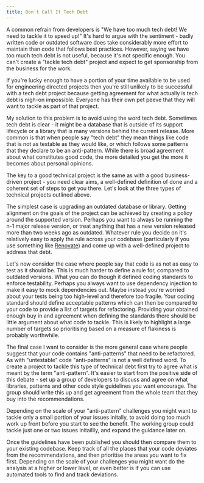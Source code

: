 ```yaml
---
title: Don't Call It Tech Debt
---
```

A common refrain from developers is "We have too much tech debt! We need to tackle it to
speed up!" It's hard to argue with the sentiment - badly written code or outdated software does
take considerably more effort to maintain than code that follows best practices. However, saying
we have too much tech debt is not useful, because it's not specific enough. You can't create a
"tackle tech debt" project and expect to get sponsorship from the business for the work.

If you're lucky enough to have a portion of your time available to be used for engineering
directed projects then you're still unlikely to be successful with a tech debt project
because getting agreement for what actually is tech debt is nigh-on impossible. Everyone
has their own pet peeve that they will want to tackle as part of that project.

My solution to this problem is to avoid using the word tech debt. Sometimes tech debt is clear -
it might be a database that is outside of its support lifecycle or a library that is many versions
behind the current release. More common is that when people say "tech debt" they mean things like
code that is not as testable as they would like, or which follows some patterns that they declare
to be an anti-pattern. While there is broad agreement about what constitutes good code, the more
detailed you get the more it becomes about personal opinions.

The key to a good technical project is the same as with a good business-driven project - you need
clear aims, a well-defined definition of done and a coherent set of steps to get you there. Let's
look at the three types of technical projects outlined above.

The simplest case is upgrading an outdated database or library. Getting alignment on the goals of
the project can be achieved by creating a policy around the supported version. Perhaps you want to always
be running the n-1 major release version, or treat anything that has a new version released more
than two weeks ago as outdated. Whatever rule you decide on it's relatively easy to apply the rule
across your codebase (particularly if you use something like
[Renovate](https://www.whitesourcesoftware.com/free-developer-tools/renovate/)) and come up with a
well-defined project to address that debt.

Let's now consider the case where people say that code is as not as easy to test as it should be.
This is much harder to define a rule for, compared to outdated versions. What you can do though it
defined coding standards to enforce testability. Perhaps you always want to use dependency
injection to make it easy to mock dependencies out. Maybe instead you're worried about your
tests being too high-level and therefore too fragile. Your coding standard should define acceptable
patterns which can then be compared to your code to provide a list of targets for refactoring.
Providing your obtained enough buy in and agreement when defining the standards there should be
little argument about what code to tackle. This is likely to highlight a large number of targets
so prioritising based on a measure of flakiness is probably worthwhile.

The final case I want to consider is the more general case where people suggest that your code
contains "anti-patterns" that need to be refactored. As with "untestable" code "anti-patterns"
is not a well defined word. To create a project to tackle this type of technical debt first try
to agree what is meant by the term "anti-pattern". It's easier to start from the positive side of
this debate - set up a group of developers to discuss and agree on what libraries, patterns and
other code style guidelines you want encourage. The group should write this up and get agreement
from the whole team that they buy into the recommendations.

Depending on the scale of your "anti-pattern" challenges you might want to tackle only a small
portion of your issues initally, to avoid doing too much work up front before you start to see
the benefit. The working group could tackle just one or two issues initaillly, and expand the
guidance later on.

Once the guidelines have been published you should then compare them to your existing codebase.
Keep track of all the places that your code deviates from the recommendations, and then prioritise
the areas you want to fix first. Depending on the scale of your challenges you might want do the
analysis at a higher or lower level, or even better is if you can use automated tools to find and
track deviations.


